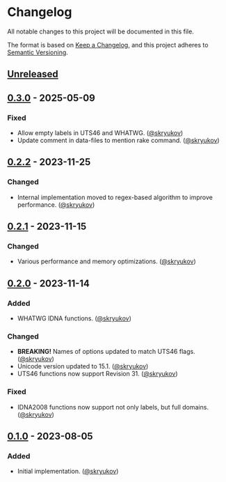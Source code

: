 # Changelog

All notable changes to this project will be documented in this file.

The format is based on [Keep a Changelog],
and this project adheres to [Semantic Versioning].

## [Unreleased]

## [0.3.0] - 2025-05-09

### Fixed

- Allow empty labels in UTS46 and WHATWG. ([@skryukov])
- Update comment in data-files to mention rake command. ([@skryukov])

## [0.2.2] - 2023-11-25

### Changed

- Internal implementation moved to regex-based algorithm to improve performance. ([@skryukov])

## [0.2.1] - 2023-11-15

### Changed

- Various performance and memory optimizations. ([@skryukov])

## [0.2.0] - 2023-11-14

### Added

- WHATWG IDNA functions. ([@skryukov])

### Changed

- **BREAKING!** Names of options updated to match UTS46 flags. ([@skryukov])
- Unicode version updated to 15.1. ([@skryukov])
- UTS46 functions now support Revision 31. ([@skryukov])

### Fixed

- IDNA2008 functions now support not only labels, but full domains. ([@skryukov])

## [0.1.0] - 2023-08-05

### Added

- Initial implementation. ([@skryukov])

[@skryukov]: https://github.com/skryukov

[Unreleased]: https://github.com/skryukov/uri-idna/compare/v0.3.0...HEAD
[0.3.0]: https://github.com/skryukov/uri-idna/compare/v0.2.2...v0.3.0
[0.2.2]: https://github.com/skryukov/uri-idna/compare/v0.2.1...v0.2.2
[0.2.1]: https://github.com/skryukov/uri-idna/compare/v0.2.0...v0.2.1
[0.2.0]: https://github.com/skryukov/uri-idna/compare/v0.1.0...v0.2.0
[0.1.0]: https://github.com/skryukov/uri-idna/commits/v0.1.0

[Keep a Changelog]: https://keepachangelog.com/en/1.0.0/
[Semantic Versioning]: https://semver.org/spec/v2.0.0.html
